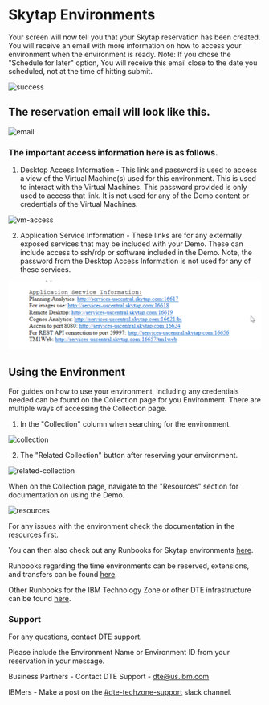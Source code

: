 # Skytap Environments

Your screen will now tell you that your Skytap reservation has been created. You will receive an email with more information on how to access your environment when the environment is ready. Note: If you chose the "Schedule for later" option, You will receive this email close to the date you scheduled, not at the time of hitting submit.

![success](https://github.com/IBM/dte-support-public/blob/main/Skytap/Skytap-Runbooks/Images/success.png)

## The reservation email will look like this.

![email](https://github.com/IBM/dte-support-public/blob/main/Skytap/Skytap-Runbooks/Images/email.png)

### The important access information here is as follows.

1. Desktop Access Information - This link and password is used to access a view of the Virtual Machine(s) used for this environment. This is used to interact with the Virtual Machines. This password provided is only used to access that link. It is not used for any of the Demo content or credentials of the Virtual Machines.

![vm-access](https://github.com/IBM/dte-support-public/blob/main/Skytap/Skytap-Runbooks/Images/vm-access.png)

2. Application Service Information - These links are for any externally exposed services that may be included with your Demo. These can include access to ssh/rdp or software included in the Demo. Note, the password from the Desktop Access Information is not used for any of these services.

![application-service-info](https://github.com/IBM/dte-support-public/blob/main/IBM-Technology-Zone/IBM-Technology-Zone-Runbooks/Images/Defined-port-email.png)

## Using the Environment

For guides on how to use your environment, including any credentials needed can be found on the Collection page for you Environment. There are multiple ways of accessing the Collection page.

1.  In the "Collection" column when searching for the environment.

![collection](https://github.com/IBM/dte-support-public/blob/main/Skytap/Skytap-Runbooks/Images/collection.png)

2.  The "Related Collection" button after reserving your environment.

![related-collection](https://github.com/IBM/dte-support-public/blob/main/Skytap/Skytap-Runbooks/Images/realted-collection.png)

When on the Collection page, navigate to the "Resources" section for documentation on using the Demo.

![resources](https://github.com/IBM/dte-support-public/blob/main/Skytap/Skytap-Runbooks/Images/resources.png)

For any issues with the environment check the documentation in the resources first.

You can then also check out any Runbooks for Skytap environments [here](https://github.com/IBM/dte-support-public/tree/main/Skytap).

Runbooks regarding the time environments can be reserved, extensions, and transfers can be found [here](https://github.com/IBM/dte-support-public/tree/main/IBM-Technology-Zone#reservations).

Other Runbooks for the IBM Technology Zone or other DTE infrastructure can be found [here](https://github.com/IBM/dte-support-public).

### Support

For any questions, contact DTE support.

Please include the Environment Name or Environment ID from your reservation in your message.

Business Partners - Contact DTE Support - dte@us.ibm.com

IBMers - Make a post on the [#dte-techzone-support](https://ibm-dte.slack.com/archives/C0124J683GW) slack channel.
